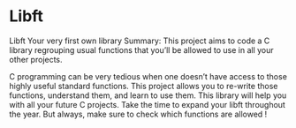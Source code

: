 # Libft
Libft
Your very first own library Summary: This project aims to code a C library regrouping usual functions that you’ll be allowed to use in all your other projects.

C programming can be very tedious when one doesn’t have access to those highly useful standard functions. This project allows you to re-write those functions, understand them, and learn to use them. This library will help you with all your future C projects.
Take the time to expand your libft throughout the year. But always, make sure to check which functions are allowed !
